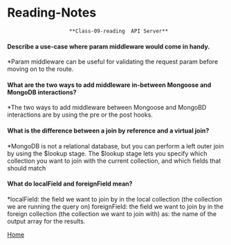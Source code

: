 # Reading-Notes

                        **Class-09-reading  API Server**
#### Describe a use-case where param middleware would come in handy.
*Param middleware can be useful for validating the request param before moving on to the route.

#### What are the two ways to add middleware in-between Mongoose and MongoDB interactions?
*The two ways to add middleware between Mongoose and MongoBD interactions are by using the pre or the post hooks.

#### What is the difference between a join by reference and a virtual join?
*MongoDB is not a relational database, but you can perform a left outer join by using the $lookup stage. The $lookup stage lets you specify which collection you want to join with the current collection, and which fields that should match

#### What do localField and foreignField mean?
*localField: the field we want to join by in the local collection (the collection we are running the query on) foreignField: the field we want to join by in the foreign collection (the collection we want to join with) as: the name of the output array for the results.

[Home](https://eyob1984.github.io/reading-notes)
